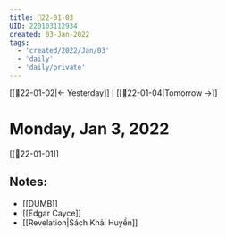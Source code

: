 ```yaml
---
title: 📝22-01-03
UID: 220103112934
created: 03-Jan-2022
tags:
  - 'created/2022/Jan/03'
  - 'daily'
  - 'daily/private'
---
```

[[📝22-01-02|<- Yesterday]] | [[📝22-01-04|Tomorrow ->]]
# Monday, Jan 3, 2022
[[📝22-01-01]]
## Notes:
- [[DUMB]]
- [[Edgar Cayce]]
- [[Revelation|Sách Khải Huyền]]
